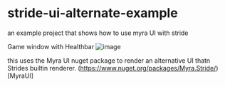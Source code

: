 # stride-ui-alternate-example
an example project that shows how to use myra UI with stride

Game window with Healthbar
![image](https://user-images.githubusercontent.com/73259914/220227031-031d8704-d438-4bb3-961c-8e0d758b040e.png)

this uses the Myra UI nuget package to render an alternative UI thatn Strides builtin renderer.
(https://www.nuget.org/packages/Myra.Stride/)[MyraUI]

